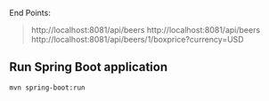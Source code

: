 End  Points:
> http://localhost:8081/api/beers
> http://localhost:8081/api/beers
> http://localhost:8081/api/beers/1/boxprice?currency=USD

## Run Spring Boot application
```
mvn spring-boot:run
```

